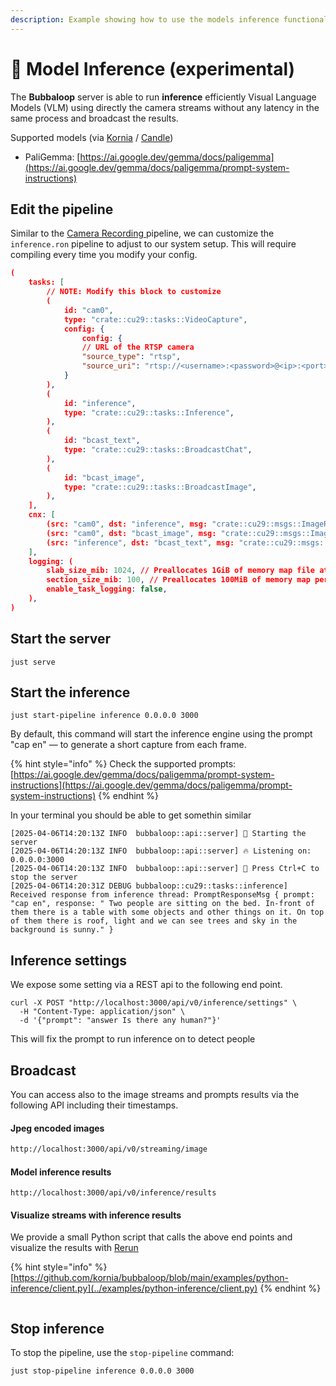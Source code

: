 ```yaml
---
description: Example showing how to use the models inference functionality.
---
```


# 🍄 Model Inference (experimental)

The **Bubbaloop** server is able to run **inference** efficiently Visual Language Models (VLM) using directly the camera streams without any latency in the same process and broadcast the results.

Supported models (via [Kornia](https://github.com/kornia/kornia-paligemma) / [Candle](https://github.com/huggingface/candle))

* PaliGemma: [https://ai.google.dev/gemma/docs/paligemma](https://ai.google.dev/gemma/docs/paligemma/prompt-system-instructions)

## Edit the pipeline

Similar to the [Camera Recording ](examples/camera-recording.md)pipeline, we can customize the `inference.ron` pipeline to adjust to our system setup. This will require compiling every time you modify your config.

```json
(
    tasks: [
        // NOTE: Modify this block to customize
        (
            id: "cam0",
            type: "crate::cu29::tasks::VideoCapture",
            config: {
                config: {
                // URL of the RTSP camera
                "source_type": "rtsp",
                "source_uri": "rtsp://<username>:<password>@<ip>:<port>/<stream>"
            }
        ),
        (
            id: "inference",
            type: "crate::cu29::tasks::Inference",
        ),
        (
            id: "bcast_text",
            type: "crate::cu29::tasks::BroadcastChat",
        ),
        (
            id: "bcast_image",
            type: "crate::cu29::tasks::BroadcastImage",
        ),
    ],
    cnx: [
        (src: "cam0", dst: "inference", msg: "crate::cu29::msgs::ImageRgb8Msg"),
        (src: "cam0", dst: "bcast_image", msg: "crate::cu29::msgs::ImageRgb8Msg"),
        (src: "inference", dst: "bcast_text", msg: "crate::cu29::msgs::PromptResponseMsg"),
    ],
    logging: (
        slab_size_mib: 1024, // Preallocates 1GiB of memory map file at a time
        section_size_mib: 100, // Preallocates 100MiB of memory map per section for the main logger.
        enable_task_logging: false,
    ),
)
```

## Start the server

```
just serve
```

## Start the inference

```
just start-pipeline inference 0.0.0.0 3000
```

By default, this command will start the inference engine using the prompt "cap en" — to generate a short capture from each frame.

{% hint style="info" %}
Check the supported prompts: [https://ai.google.dev/gemma/docs/paligemma/prompt-system-instructions](https://ai.google.dev/gemma/docs/paligemma/prompt-system-instructions)
{% endhint %}

In your terminal you should be able to get somethin similar

```
[2025-04-06T14:20:13Z INFO  bubbaloop::api::server] 🚀 Starting the server
[2025-04-06T14:20:13Z INFO  bubbaloop::api::server] 🔥 Listening on: 0.0.0.0:3000
[2025-04-06T14:20:13Z INFO  bubbaloop::api::server] 🔧 Press Ctrl+C to stop the server
[2025-04-06T14:20:31Z DEBUG bubbaloop::cu29::tasks::inference] Received response from inference thread: PromptResponseMsg { prompt: "cap en", response: " Two people are sitting on the bed. In-front of them there is a table with some objects and other things on it. On top of them there is roof, light and we can see trees and sky in the background is sunny." }
```

## Inference settings

We expose some setting via a REST api to the following end point.

```
curl -X POST "http://localhost:3000/api/v0/inference/settings" \
  -H "Content-Type: application/json" \
  -d '{"prompt": "answer Is there any human?"}'
```

This will fix the prompt to run inference on to detect people

## Broadcast

You can access also to the image streams and prompts results via the following API including their timestamps.

#### **Jpeg encoded images**

```html
http://localhost:3000/api/v0/streaming/image
```

#### **Model inference results**

```
http://localhost:3000/api/v0/inference/results
```

#### Visualize streams with inference results

We provide a small Python script that calls the above end points and visualize the results with [Rerun](https://rerun.io/)

{% hint style="info" %}
[https://github.com/kornia/bubbaloop/blob/main/examples/python-inference/client.py](../examples/python-inference/client.py)
{% endhint %}

<figure><img src="https://github.com/kornia/data/blob/main/bubbaloop/bubbaloop_inference.png?raw=true" alt=""><figcaption></figcaption></figure>

## Stop inference

To stop the pipeline, use the `stop-pipeline` command:

```
just stop-pipeline inference 0.0.0.0 3000
```
